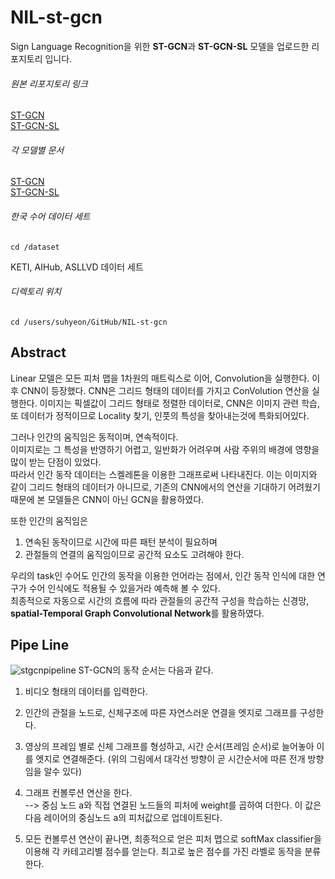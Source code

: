 # NIL-st-gcn
Sign Language Recognition을 위한 **ST-GCN**과 **ST-GCN-SL** 모델을 업로드한 리포지토리 입니다.  
  
  
###### 원본 리포지토리 링크  
[ST-GCN](https://github.com/yysijie/st-gcn)  
[ST-GCN-SL](https://github.com/amorim-cleison/st-gcn-sl)  

###### 각 모델별 문서
[ST-GCN](https://github.com/LimSuH/NIL-st-gcn/blob/main/ST-GCN_README.md)  
[ST-GCN-SL](https://github.com/LimSuH/NIL-st-gcn/blob/main/ST-GCN-SL_README.md)
   
###### 한국 수어 데이터 세트
```
cd /dataset  
```
KETI, AIHub, ASLLVD 데이터 세트  
  
###### 디렉토리 위치
```
cd /users/suhyeon/GitHub/NIL-st-gcn 
```
    
## Abstract  
Linear 모델은 모든 피처 맵을 1차원의 매트릭스로 이어, Convolution을 실행한다.
이후 CNN이 등장했다. CNN은 그리드 형태의 데이터를 가지고 ConVolution 연산을 실행한다.
이미지는 픽셀값이 그리드 형태로 정렬한 데이터로, CNN은 이미지 관련 학습, 또 데이터가 정적이므로 Locality 찾기, 인풋의 특성을 찾아내는것에 특화되어있다.  

그러나 인간의 움직임은 동적이며, 연속적이다.  
이미지로는 그 특성을 반영하기 어렵고, 일반화가 어려우며 사람 주위의 배경에 영향을 많이 받는 단점이 있었다.  
따라서 인간 동작 데이터는 스켈레톤을 이용한 그래프로써 나타내진다. 이는 이미지와 같이 그리드 형태의 데이터가 아니므로, 기존의 CNN에서의 연산을 기대하기 어려웠기 때문에 본 모델들은 CNN이 아닌 GCN을 활용하였다.  

또한 인간의 움직임은  
1. 연속된 동작이므로 시간에 따른 패턴 분석이 필요하며
2. 관절들의 연결의 움직임이므로 공간적 요소도 고려해야 한다.  

우리의 task인 수어도 인간의 동작을 이용한 언어라는 점에서, 인간 동작 인식에 대한 연구가 수어 인식에도 적용될 수 있을거라 예측해 볼 수 있다.  
최종적으로 자동으로 시간의 흐름에 따라 관절들의 공간적 구성을 학습하는 신경망, **spatial-Temporal Graph Convolutional Network**를 활용하였다.
  
  

## Pipe Line  
![stgcnpipeline](https://img1.daumcdn.net/thumb/R1280x0/?scode=mtistory2&fname=https%3A%2F%2Fblog.kakaocdn.net%2Fdn%2Fmcha0%2FbtqxECHKZR6%2FhZtIxTUkxSP4eU6KL84CUK%2Fimg.png)
ST-GCN의 동작 순서는 다음과 같다.  
1. 비디오 형태의 데이터를 입력한다.  
2. 인간의 관절을 노드로, 신체구조에 따른 자연스러운 연결을 엣지로 그래프를 구성한다.  
3. 영상의 프레임 별로 신체 그래프를 형성하고, 시간 순서(프레임 순서)로 늘어놓아 이를 엣지로 연결해준다. (위의 그림에서 대각선 방향이 곧 시간순서에 따른 전개 방향임을 알수 있다)  
4. 그래프 컨볼루션 연산을 한다.  
    --> 중심 노드 a와 직접 연결된 노드들의 피처에 weight를 곱하여 더한다. 이 값은 다음 레이어의 중심노드 a의 피처값으로 업데이트된다.

5. 모든 컨볼루션 연산이 끝나면, 최종적으로 얻은 피처 맵으로 softMax classifier을 이용해 각 카테고리별 점수를 얻는다. 최고로 높은 점수를 가진 라벨로 동작을 분류한다.
